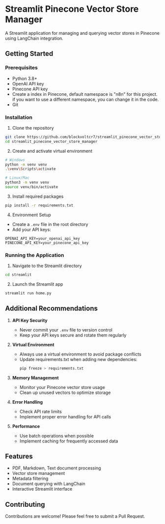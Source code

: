 # Streamlit Pinecone Vector Store Manager

A Streamlit application for managing and querying vector stores in Pinecone using LangChain integration.

## Getting Started

### Prerequisites
- Python 3.8+
- OpenAI API key
- Pinecone API key
- Create a index in Pinecone, default namespace is "n8n" for this project. if you want to use a different namespace, you can change it in the code.
- Git

### Installation

1. Clone the repository
```bash
git clone https://github.com/blockvoltcr7/streamlit_pinecone_vector_store_manager.git
cd streamlit_pinecone_vector_store_manager
```

2. Create and activate virtual environment
```bash
# Windows
python -m venv venv
.\venv\Scripts\activate

# Linux/Mac
python3 -m venv venv
source venv/bin/activate
```

3. Install required packages
```bash
pip install -r requirements.txt
```

4. Environment Setup
- Create a `.env` file in the root directory
- Add your API keys:
```
OPENAI_API_KEY=your_openai_api_key
PINECONE_API_KEY=your_pinecone_api_key
```

### Running the Application

1. Navigate to the Streamlit directory
```bash
cd streamlit
```

2. Launch the Streamlit app
```bash
streamlit run home.py
```

## Additional Recommendations

1. **API Key Security**
   - Never commit your `.env` file to version control
   - Keep your API keys secure and rotate them regularly

2. **Virtual Environment**
   - Always use a virtual environment to avoid package conflicts
   - Update requirements.txt when adding new dependencies:
     ```bash
     pip freeze > requirements.txt
     ```

3. **Memory Management**
   - Monitor your Pinecone vector store usage
   - Clean up unused vectors to optimize storage

4. **Error Handling**
   - Check API rate limits
   - Implement proper error handling for API calls

5. **Performance**
   - Use batch operations when possible
   - Implement caching for frequently accessed data

## Features
- PDF, Markdown, Text document processing
- Vector store management
- Metadata filtering
- Document querying with LangChain
- Interactive Streamlit interface

## Contributing
Contributions are welcome! Please feel free to submit a Pull Request.
